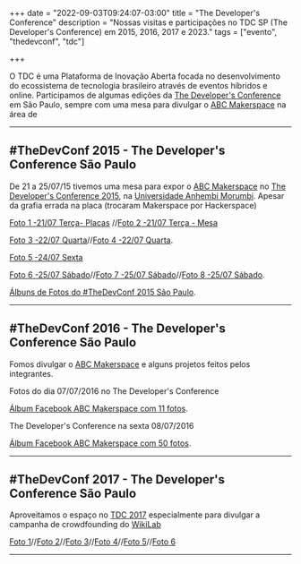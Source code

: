 +++ 
date = "2022-09-03T09:24:07-03:00" 
title = "The Developer's Conference" 
description = "Nossas visitas e participações no TDC SP (The Developer's Conference) em 2015, 2016, 2017 e 2023." 
tags = ["evento", "thedevconf", "tdc"]

+++



O TDC é uma Plataforma de Inovação Aberta focada no desenvolvimento do ecossistema de tecnologia brasileiro através de eventos híbridos e online.
Participamos de algumas edições da [The Developer's Conference](https://thedevconf.com/tdc/2022/index.html) em São Paulo, sempre com uma mesa para divulgar o [ABC Makerspace](https://abcmakerspace.com.br/) na área de 

________________________________________
## #TheDevConf 2015 - The Developer's Conference São Paulo
De 21 a 25/07/15 tivemos uma mesa para expor o [ABC Makerspace](https://abcmakerspace.com.br/) no [The Developer's Conference 2015](https://thedevconf.com/tdc/2015/saopaulo/trilhas), na [Universidade Anhembi Morumbi](https://portal.anhembi.br/).
Apesar da grafia errada na placa (trocaram Makerspace por Hackerspace)

[Foto 1 -21/07 Terça- Placas](https://www.facebook.com/TheDevelopersConference/photos/a.940790812647964/940859625974416/) //[Foto 2 -21/07 Terça - Mesa](https://www.facebook.com/TheDevelopersConference/photos/a.940790812647964/940846755975703/)

[Foto 3 -22/07 Quarta](https://www.facebook.com/TheDevelopersConference/photos/a.940868489306863/940878949305817/)//[Foto 4 -22/07 Quarta](https://www.facebook.com/TheDevelopersConference/photos/a.940868489306863/940879055972473/).

[Foto 5 -24/07 Sexta](https://www.facebook.com/TheDevelopersConference/photos/a.941481852578860/941499745910404/)

[Foto 6 -25/07 Sábado](https://www.facebook.com/TheDevelopersConference/photos/a.941529149240797/941547975905581/)//[Foto 7 -25/07 Sábado](https://www.facebook.com/TheDevelopersConference/photos/a.941529149240797/941548929238819/)//[Foto 8 -25/07 Sábado](https://www.facebook.com/TheDevelopersConference/photos/a.941529149240797/941548932572152/).

[Álbuns de Fotos do #TheDevConf 2015 São Paulo](https://thedevconf.com/tdc/2015/saopaulo/fotos).
________________________________________

## #TheDevConf 2016 - The Developer's Conference São Paulo
Fomos divulgar o [ABC Makerspace](https://abcmakerspace.com.br/) e alguns projetos feitos pelos integrantes.

Fotos do dia 07/07/2016 no The Developer's Conference

[Álbum Facebook ABC Makerspace com 11 fotos](https://www.facebook.com/media/set/?set=a.1733085350292144&type=3).

The Developer's Conference na sexta 08/07/2016

[Álbum Facebook ABC Makerspace com 50 fotos](https://www.facebook.com/media/set/?set=a.1733113436956002&type=3).
________________________________________
## #TheDevConf 2017 - The Developer's Conference São Paulo

Aproveitamos o espaço no [TDC 2017](https://thedevconf.com/tdc/2017/saopaulo/trilhas) especialmente para divulgar a campanha de crowdfounding do [WikiLab](https://www.facebook.com/wikilab.abc/)

[Foto 1](https://www.facebook.com/abcmakerspace/photos/pb.100063769111466.-2207520000../1911579405776070/?type=3)//[Foto 2](https://www.facebook.com/abcmakerspace/photos/pb.100063769111466.-2207520000../1911579199109424/?type=3)//[Foto 3](https://www.facebook.com/abcmakerspace/photos/pb.100063769111466.-2207520000../1911577559109588/?type=3)//[Foto 4](https://www.facebook.com/abcmakerspace/photos/pb.100063769111466.-2207520000../1911575209109823/?type=3)//[Foto 5](https://www.facebook.com/abcmakerspace/photos/pb.100063769111466.-2207520000../1911572675776743/?type=3)//[Foto 6](https://www.facebook.com/abcmakerspace/photos/pb.100063769111466.-2207520000../1911572559110088/?type=3)
________________________________________

